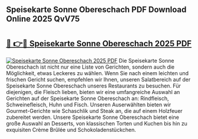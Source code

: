 ## Speisekarte Sonne Obereschach PDF Download Online 2025 QvV75

# <h2><a href="http://gc8z8o4.nevu.top/?p=Speisekarte+Sonne+Obereschach">🔗 👉🔴 Speisekarte Sonne Obereschach 2025 PDF</a></h2>

[![Speisekarte Sonne Obereschach 2025 PDF](https://i.imgur.com/dBaPXMq.png)](http://gc8z8o4.nevu.top/?p=Speisekarte+Sonne+Obereschach)
Die Speisekarte Sonne Obereschach ist nicht nur eine Liste von Gerichten, sondern auch die Möglichkeit, etwas Leckeres zu wählen. Wenn Sie nach einem leichten und frischen Gericht suchen, empfehlen wir Ihnen, unseren Salatbereich auf der Speisekarte Sonne Obereschach unseres Restaurants zu besuchen. Für diejenigen, die Fleisch lieben, bieten wir eine umfangreiche Auswahl an Gerichten auf der Speisekarte Sonne Obereschach an: Rindfleisch, Schweinefleisch, Huhn und Fisch. Unseren Auserwählten bieten wir Gourmet-Gerichte wie Schaschlik und Steak an, die auf einem Holzfeuer zubereitet werden. Unsere Speisekarte Sonne Obereschach bietet eine große Auswahl an Desserts, von klassischen Torten und Kuchen bis hin zu exquisiten Crème Brûlée und Schokoladenstückchen.
